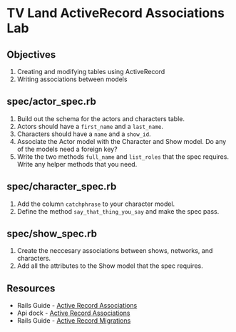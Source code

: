 # TV Land ActiveRecord Associations Lab

## Objectives
1. Creating and modifying tables using ActiveRecord
2. Writing associations between models


## spec/actor_spec.rb

1. Build out the schema for the actors and characters table.
2. Actors should have a `first_name` and a `last_name`.
3. Characters should have a `name` and a `show_id`.
4. Associate the Actor model with the Character and Show model. Do any of the models need a foreign key?
5. Write the two methods `full_name` and `list_roles` that the spec requires. Write any helper methods that you need.

## spec/character_spec.rb

1. Add the column `catchphrase` to your character model.
2. Define the method `say_that_thing_you_say` and make the spec pass.

## spec/show_spec.rb
 
1. Create the neccesary associations between shows, networks, and characters.
2. Add all the attributes to the Show model that the spec requires.

## Resources
+ Rails Guide - [Active Record Associations](http://guides.rubyonrails.org/association_basics.html)
+ Api dock - [Active Record Associations](http://apidock.com/rails/ActiveRecord/Associations)
+ Rails Guide - [Active Record Migrations](http://edgeguides.rubyonrails.org/active_record_migrations.html)

